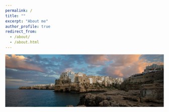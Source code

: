 ```yaml
---
permalink: /
title: ""
excerpt: "About me"
author_profile: true
redirect_from: 
  - /about/
  - /about.html
---
```


![about](/images/polignano_3.jpg)

<!---
Site-wide configuration
------
The main configuration file for the site is in the base directory in [_config.yml](https://github.com/academicpages/academicpages.github.io/blob/master/_config.yml), which defines the content in the sidebars and other site-wide features. You will need to replace the default variables with ones about yourself and your site's github repository. The configuration file for the top menu is in [_data/navigation.yml](https://github.com/academicpages/academicpages.github.io/blob/master/_data/navigation.yml). For example, if you don't have a portfolio or blog posts, you can remove those items from that navigation.yml file to remove them from the header. 


How to edit your site's GitHub repository
------
Many people use a git client to create files on their local computer and then push them to GitHub's servers. If you are not familiar with git, you can directly edit # these configuration and markdown files directly in the github.com interface. Navigate to a file (like [this one](https://github.com/academicpages/academicpages.github.io/blob/master/_talks/2012-03-01-talk-1.md) and click the pencil icon in the top right of the content preview (to the right of the "Raw | Blame | History" buttons). # You can delete a file by clicking the trashcan icon to the right of the pencil icon. You can also create new files or upload files by navigating to a directory and # clicking the "Create new file" or "Upload files" buttons. 

Example: editing a markdown file for a talk
![Editing a markdown file for a talk](/images/editing-talk.png)
--->

